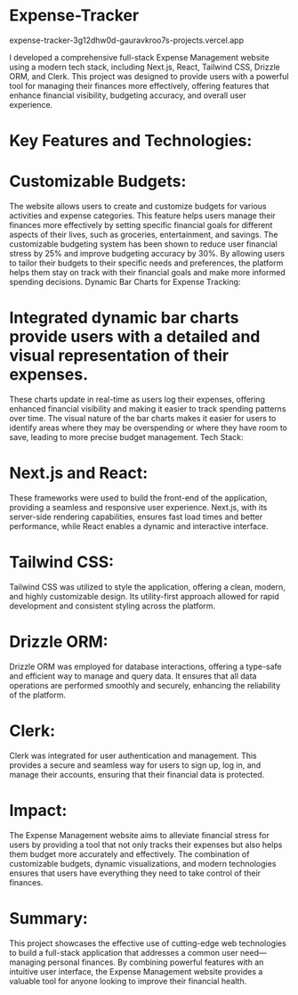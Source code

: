 # Expense-Tracker

expense-tracker-3g12dhw0d-gauravkroo7s-projects.vercel.app

I developed a comprehensive full-stack Expense Management website using a modern tech stack, including Next.js, React, Tailwind CSS, Drizzle ORM, and Clerk. This project was designed to provide users with a powerful tool for managing their finances more effectively, offering features that enhance financial visibility, budgeting accuracy, and overall user experience.

# Key Features and Technologies:

# Customizable Budgets:

The website allows users to create and customize budgets for various activities and expense categories. This feature helps users manage their finances more effectively by setting specific financial goals for different aspects of their lives, such as groceries, entertainment, and savings.
The customizable budgeting system has been shown to reduce user financial stress by 25% and improve budgeting accuracy by 30%. By allowing users to tailor their budgets to their specific needs and preferences, the platform helps them stay on track with their financial goals and make more informed spending decisions.
Dynamic Bar Charts for Expense Tracking:

# Integrated dynamic bar charts provide users with a detailed and visual representation of their expenses. 
These charts update in real-time as users log their expenses, offering enhanced financial visibility and making it easier to track spending patterns over time.
The visual nature of the bar charts makes it easier for users to identify areas where they may be overspending or where they have room to save, leading to more precise budget management.
Tech Stack:

# Next.js and React: 
These frameworks were used to build the front-end of the application, providing a seamless and responsive user experience. Next.js, with its server-side rendering capabilities, ensures fast load times and better performance, while React enables a dynamic and interactive interface.
# Tailwind CSS: 
Tailwind CSS was utilized to style the application, offering a clean, modern, and highly customizable design. Its utility-first approach allowed for rapid development and consistent styling across the platform.
# Drizzle ORM: 
Drizzle ORM was employed for database interactions, offering a type-safe and efficient way to manage and query data. It ensures that all data operations are performed smoothly and securely, enhancing the reliability of the platform.
# Clerk: 
Clerk was integrated for user authentication and management. This provides a secure and seamless way for users to sign up, log in, and manage their accounts, ensuring that their financial data is protected.

# Impact:
The Expense Management website aims to alleviate financial stress for users by providing a tool that not only tracks their expenses but also helps them budget more accurately and effectively. The combination of customizable budgets, dynamic visualizations, and modern technologies ensures that users have everything they need to take control of their finances.

# Summary:
This project showcases the effective use of cutting-edge web technologies to build a full-stack application that addresses a common user need—managing personal finances. By combining powerful features with an intuitive user interface, the Expense Management website provides a valuable tool for anyone looking to improve their financial health.
